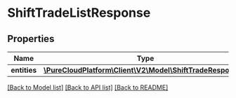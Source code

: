# ShiftTradeListResponse

## Properties
Name | Type | Description | Notes
------------ | ------------- | ------------- | -------------
**entities** | [**\PureCloudPlatform\Client\V2\Model\ShiftTradeResponse[]**](ShiftTradeResponse.md) |  | [optional] 

[[Back to Model list]](../README.md#documentation-for-models) [[Back to API list]](../README.md#documentation-for-api-endpoints) [[Back to README]](../README.md)


